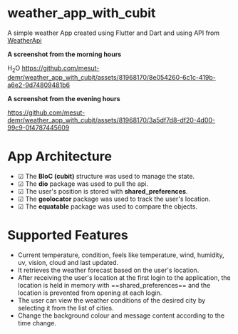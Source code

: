 # weather_app_with_cubit

A simple weather App created using Flutter and Dart and using API from [WeatherApi](https://www.weatherapi.com/)

**A screenshot from the morning hours**

H<sub>2</sub>O
https://github.com/mesut-demr/weather_app_with_cubit/assets/81968170/8e054260-6c1c-419b-a6e2-9d74809481b6


**A screenshot from the evening hours**


https://github.com/mesut-demr/weather_app_with_cubit/assets/81968170/3a5df7d8-df20-4d00-99c9-0f4787445609


# App Architecture

- &#9745; The **BloC (cubit)** structure was used to manage the state.
- &#9745; The **dio** package was used to pull the api.
- &#9745; The user's position is stored with **shared_preferences**.
- &#9745; The **geolocator** package was used to track the user's location.
- &#9745; The **equatable** package was used to compare the objects.


# Supported Features

- Current temperature, condition, feels like temperature, wind, humidity, uv, vision, cloud and last updated.
- It retrieves the weather forecast based on the user's location.
- After receiving the user's location at the first login to the application, the location is held in memory with ==shared_preferences== and the location is prevented from opening at each login.   
- The user can view the weather conditions of the desired city by selecting it from the list of cities.
- Change the background colour and message content according to the time change.
